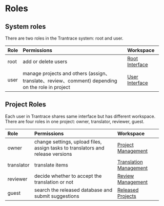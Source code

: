 # Roles

## System roles 

<span id='system-roles'></span>

There are two roles in the Trantrace system: root and user. 

| Role | Permissions | Workspace |
| :--- | :--- | :--- |
| root | add or delete users | [Root Interface](../interface/root.md) |
| user | manage projects and others (assign、translate、review、comment) depending on the role in project | [User Interface](../interface/user.md) |

## Project Roles

Each user in Trantrace shares same interface but has different workspace. There are four roles in one project: owner, translator, reviewer, guest.

| Role | Permissions | Workspace |
| :--- | :--- | :--- |
| owner | change settings, upload files, assign tasks to translators and release versions | [Project Management](../interface/owner-project-management.md) |
| translator | translate items | [Translation Management](../interface/translator-translation-management.md) |
| reviewer | decide whether to accept the translation or not | [Review Management](../interface/reviewer-review-management.md) |
| guest | search the released database and submit suggestions | [Released Projects](../interface/guest-released-projects.md) |




